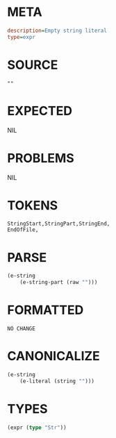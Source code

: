 # META
~~~ini
description=Empty string literal
type=expr
~~~
# SOURCE
~~~roc
""
~~~
# EXPECTED
NIL
# PROBLEMS
NIL
# TOKENS
~~~zig
StringStart,StringPart,StringEnd,
EndOfFile,
~~~
# PARSE
~~~clojure
(e-string
	(e-string-part (raw "")))
~~~
# FORMATTED
~~~roc
NO CHANGE
~~~
# CANONICALIZE
~~~clojure
(e-string
	(e-literal (string "")))
~~~
# TYPES
~~~clojure
(expr (type "Str"))
~~~
